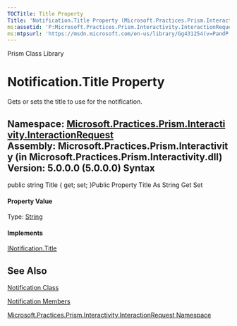 ```yaml
---
TOCTitle: Title Property
Title: 'Notification.Title Property (Microsoft.Practices.Prism.Interactivity.InteractionRequest)'
ms:assetid: 'P:Microsoft.Practices.Prism.Interactivity.InteractionRequest.Notification.Title'
ms:mtpsurl: 'https://msdn.microsoft.com/en-us/library/Gg431254(v=PandP.50)'
---
```


Prism Class Library

Notification.Title Property
===============================

Gets or sets the title to use for the notification.

**Namespace:** [Microsoft.Practices.Prism.Interactivity.InteractionRequest](https://msdn.microsoft.com/n:microsoft.practices.prism.interactivity.interactionrequest)
**Assembly:** Microsoft.Practices.Prism.Interactivity (in Microsoft.Practices.Prism.Interactivity.dll) Version: 5.0.0.0 (5.0.0.0)
Syntax
------

<span id="syntaxToggle"></span>public string Title { get; set; }Public Property Title As String Get Set
#### Property Value

Type: [String](http://msdn2.microsoft.com/en-us/library/s1wwdcbf)
#### Implements

[INotification.Title](https://msdn.microsoft.com/p:microsoft.practices.prism.interactivity.interactionrequest.inotification.title)

See Also
--------

<span id="seeAlsoToggle"></span>
[Notification Class](https://msdn.microsoft.com/t:microsoft.practices.prism.interactivity.interactionrequest.notification)

[Notification Members](https://msdn.microsoft.com/allmembers.t:microsoft.practices.prism.interactivity.interactionrequest.notification)

[Microsoft.Practices.Prism.Interactivity.InteractionRequest Namespace](https://msdn.microsoft.com/n:microsoft.practices.prism.interactivity.interactionrequest)
